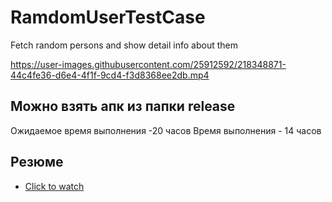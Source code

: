 # RamdomUserTestCase
Fetch random persons and show detail info about them



https://user-images.githubusercontent.com/25912592/218348871-44c4fe36-d6e4-4f1f-9cd4-f3d8368ee2db.mp4



## Можно взять апк из папки release

Ожидаемое время выполнения -20 часов
Время выполнения - 14 часов

## Резюме

 - [Click to watch](https://awesomeopensource.com/project/elangosundar/awesome-README-templates)
